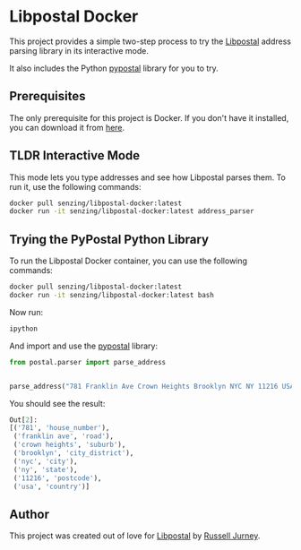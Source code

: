 # Libpostal Docker

This project provides a simple two-step process to try the [Libpostal](https://github.com/openvenues/libpostal) address parsing library in its interactive mode.

It also includes the Python [pypostal](https://github.com/openvenues/pypostal) library for you to try.

## Prerequisites

The only prerequisite for this project is Docker. If you don't have it installed, you can download it from [here](https://www.docker.com/products/docker-desktop).

## TLDR Interactive Mode

This mode lets you type addresses and see how Libpostal parses them. To run it, use the following commands:

```bash
docker pull senzing/libpostal-docker:latest
docker run -it senzing/libpostal-docker:latest address_parser
```

## Trying the PyPostal Python Library

To run the Libpostal Docker container, you can use the following commands:

```bash
docker pull senzing/libpostal-docker:latest
docker run -it senzing/libpostal-docker:latest bash
```

Now run:

```bash
ipython
```

And import and use the [pypostal](https://github.com/openvenues/pypostal) library:

```python
from postal.parser import parse_address


parse_address("781 Franklin Ave Crown Heights Brooklyn NYC NY 11216 USA")
```

You should see the result:

```python
Out[2]:
[('781', 'house_number'),
 ('franklin ave', 'road'),
 ('crown heights', 'suburb'),
 ('brooklyn', 'city_district'),
 ('nyc', 'city'),
 ('ny', 'state'),
 ('11216', 'postcode'),
 ('usa', 'country')]
```

## Author

This project was created out of love for [Libpostal](https://github.com/openvenues/libpostal) by [Russell Jurney](https://www.linkedin.com/in/russelljurney/).
